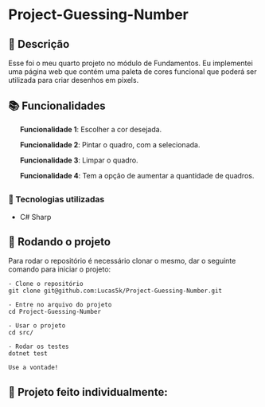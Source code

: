# Project-Guessing-Number

## :memo: Descrição
<p>Esse foi o meu quarto projeto no módulo de Fundamentos. Eu implementei uma página web que contém uma paleta de cores funcional que poderá ser utilizada para criar desenhos em pixels.</p>

## :books: Funcionalidades
<ol><b>Funcionalidade 1</b>: Escolher a cor desejada.</ol>
<ol><b>Funcionalidade 2</b>: Pintar o quadro, com a selecionada.</ol>
<ol><b>Funcionalidade 3</b>: Limpar o quadro.</ol>
<ol><b>Funcionalidade 4</b>: Tem a opção de aumentar a quantidade de quadros.</ol>

## <h3>:wrench: Tecnologias utilizadas</h3>
* C# Sharp

## :rocket: Rodando o projeto
Para rodar o repositório é necessário clonar o mesmo, dar o seguinte comando para iniciar o projeto:
```
- Clone o repositório
git clone git@github.com:Lucas5k/Project-Guessing-Number.git

- Entre no arquivo do projeto
cd Project-Guessing-Number

- Usar o projeto
cd src/

- Rodar os testes
dotnet test

Use a vontade!

```

<!-- ## :soon: Implementação futura
* O que será implementado na próxima sprint? -->

## :handshake: Projeto feito individualmente:

<!-- ## :dart: Status do projeto -->
